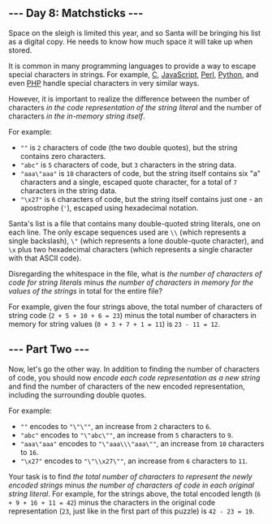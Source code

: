 --- Day 8: Matchsticks ---
--------------------------

Space on the sleigh is limited this year, and so Santa will be bringing
his list as a digital copy. He needs to know how much space it will take
up when stored.

It is common in many programming languages to provide a way to <span
title="It is common for many programmers to try to escape from string escaping.  No such luck here.">escape</span>
special characters in strings. For example,
[C](https://en.wikipedia.org/wiki/Escape_sequences_in_C),
[JavaScript](https://developer.mozilla.org/en-US/docs/Web/JavaScript/Reference/Global_Objects/String),
[Perl](http://perldoc.perl.org/perlop.html#Quote-and-Quote-like-Operators),
[Python](https://docs.python.org/2.0/ref/strings.html), and even
[PHP](http://php.net/manual/en/language.types.string.php#language.types.string.syntax.double)
handle special characters in very similar ways.

However, it is important to realize the difference between the number of
characters *in the code representation of the string literal* and the
number of characters *in the in-memory string itself*.

For example:

-   `""` is `2` characters of code (the two double quotes), but the
    string contains zero characters.
-   `"abc"` is `5` characters of code, but `3` characters in the string
    data.
-   `"aaa\"aaa"` is `10` characters of code, but the string itself
    contains six "a" characters and a single, escaped quote character,
    for a total of `7` characters in the string data.
-   `"\x27"` is `6` characters of code, but the string itself contains
    just one - an apostrophe (`'`), escaped using hexadecimal notation.

Santa's list is a file that contains many double-quoted string literals,
one on each line. The only escape sequences used are `\\` (which
represents a single backslash), `\"` (which represents a lone
double-quote character), and `\x` plus two hexadecimal characters (which
represents a single character with that ASCII code).

Disregarding the whitespace in the file, what is *the number of
characters of code for string literals* minus *the number of characters
in memory for the values of the strings* in total for the entire file?

For example, given the four strings above, the total number of
characters of string code (`2 + 5 + 10 + 6 = 23`) minus the total number
of characters in memory for string values (`0 + 3 + 7 + 1 = 11`) is
`23 - 11 = 12`.

--- Part Two ---
----------------

Now, let's go the other way. In addition to finding the number of
characters of code, you should now *encode each code representation as a
new string* and find the number of characters of the new encoded
representation, including the surrounding double quotes.

For example:

-   `""` encodes to `"\"\""`, an increase from `2` characters to `6`.
-   `"abc"` encodes to `"\"abc\""`, an increase from `5` characters to
    `9`.
-   `"aaa\"aaa"` encodes to `"\"aaa\\\"aaa\""`, an increase from `10`
    characters to `16`.
-   `"\x27"` encodes to `"\"\\x27\""`, an increase from `6` characters
    to `11`.

Your task is to find *the total number of characters to represent the
newly encoded strings* minus *the number of characters of code in each
original string literal*. For example, for the strings above, the total
encoded length (`6 + 9 + 16 + 11 = 42`) minus the characters in the
original code representation (`23`, just like in the first part of this
puzzle) is `42 - 23 = 19`.
